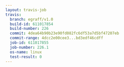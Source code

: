 ```yaml
---
layout: travis-job
travis:
  branch: egraff/v1.0
  build-id: 611017854
  build-number: 226
  commit: 4dea64b90b23e90fd082fc6df53a7d5bf47207eb
  commit-range: 4dcc2e00cee3...bd3edf46cdff
  job-id: 611017855
  job-number: 226.1
  os-name: linux
  test-result: 0
---
```

